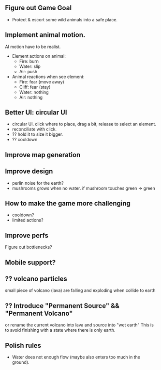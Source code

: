 Figure out Game Goal
---
- Protect & escort some wild animals into a safe place.

Implement animal motion.
---
AI motion have to be realist.

- Element actions on animal:
  - Fire: burn
  - Water: slip
  - Air: push
- Animal reactions when see element:
  - Fire: fear (move away)
  - Cliff: fear (stay)
  - Water: nothing
  - Air: nothing


Better UI: circular UI
---
- circular UI. click where to place, drag a bit, release to select an element.
- reconciliate with click.
- ?? hold it to size it bigger.
- ?? cooldown

Improve map generation
---


Improve design
---
- perlin noise for the earth?
- mushrooms grows when no water. if mushroom touches green -> green

How to make the game more challenging
---

- cooldown?
- limited actions?

Improve perfs
---

Figure out bottlenecks?


Mobile support?
---


?? volcano particles
---

small piece of volcano (lava) are falling and exploding when collide to earth

?? Introduce "Permanent Source" && "Permanent Volcano"
---
or rename the current volcano into lava and source into "wet earth"
This is to avoid finishing with a state where there is only earth.


Polish rules
---

- Water does not enough flow (maybe also enters too much in the ground).

